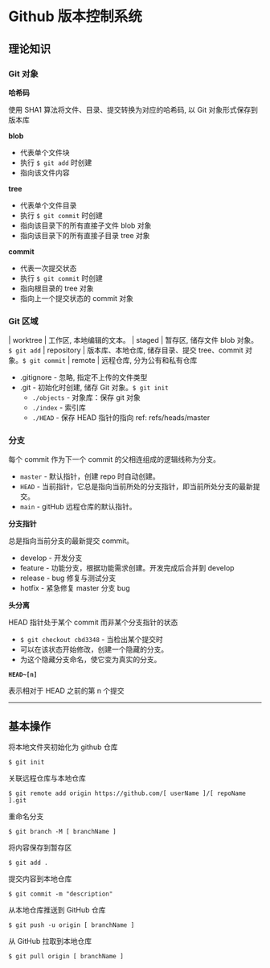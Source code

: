 # Github 版本控制系统

## 理论知识

### Git 对象

**哈希码**

使用 SHA1 算法将文件、目录、提交转换为对应的哈希码, 以 Git 对象形式保存到版本库 

**blob**

- 代表单个文件块
- 执行 `$ git add` 时创建
- 指向该文件内容

**tree**

- 代表单个文件目录
- 执行 `$ git commit` 时创建
- 指向该目录下的所有直接子文件 blob 对象
- 指向该目录下的所有直接子目录 tree 对象

**commit**

- 代表一次提交状态
- 执行 `$ git commit` 时创建
- 指向根目录的 tree 对象
- 指向上一个提交状态的 commit 对象

### Git 区域

| worktree   | 工作区, 本地编辑的文本。
| staged   | 暂存区, 储存文件 blob 对象。`$ git add`
| repository | 版本库、本地仓库, 储存目录、提交 tree、commit 对象。`$ git commit`
| remote   | 远程仓库, 分为公有和私有仓库

- .gitignore - 忽略, 指定不上传的文件类型
- .git - 初始化时创建, 储存 Git 对象。`$ git init`
  + `./objects` - 对象库：保存 git 对象
  + `./index` - 索引库
  + `./HEAD` - 保存 HEAD 指针的指向 ref: refs/heads/master

### 分支

每个 commit 作为下一个 commit 的父相连组成的逻辑线称为分支。

- `master` - 默认指针，创建 repo 时自动创建。
- `HEAD` - 当前指针，它总是指向当前所处的分支指针，即当前所处分支的最新提交。
- `main` - gitHub 远程仓库的默认指针。

**分支指针**

总是指向当前分支的最新提交 commit。

- develop - 开发分支
- feature - 功能分支，根据功能需求创建。开发完成后合并到 develop
- release - bug 修复与测试分支
- hotfix - 紧急修复 master 分支 bug

**头分离**

HEAD 指针处于某个 commit 而非某个分支指针的状态

- `$ git checkout cbd3348` - 当检出某个提交时
- 可以在该状态开始修改，创建一个隐藏的分支。
- 为这个隐藏分支命名，使它变为真实的分支。

**`HEAD~[n]`**

表示相对于 HEAD 之前的第 n 个提交

-----------------------------------------------------------------------------------------
## 基本操作

将本地文件夹初始化为 github 仓库

    $ git init

关联远程仓库与本地仓库

    $ git remote add origin https://github.com/[ userName ]/[ repoName ].git

重命名分支

    $ git branch -M [ branchName ]

将内容保存到暂存区

    $ git add .

提交内容到本地仓库

    $ git commit -m "description"

从本地仓库推送到 GitHub 仓库

    $ git push -u origin [ branchName ]

从 GitHub 拉取到本地仓库

    $ git pull origin [ branchName ]